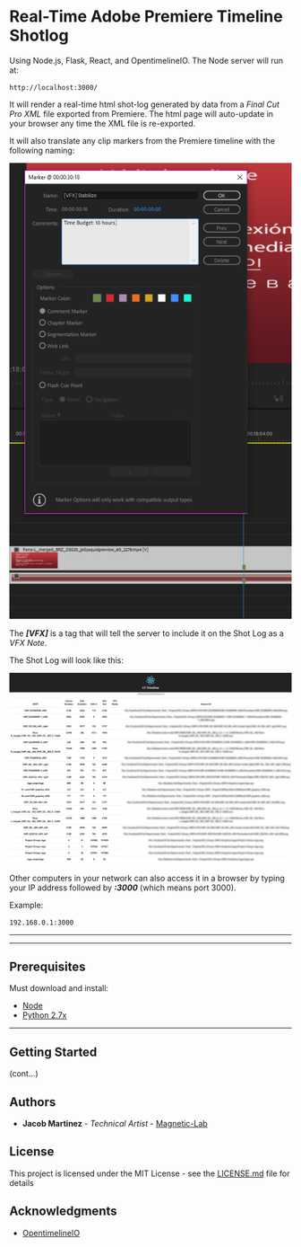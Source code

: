 # Real-Time Adobe Premiere Timeline Shotlog

Using Node.js, Flask, React, and OpentimelineIO. The Node server will run at:
```
http://localhost:3000/
```
It will render a real-time html shot-log generated by data from a *Final Cut Pro XML* file exported from Premiere. The html page will auto-update in your browser any time the XML file is re-exported.

It will also translate any clip markers from the Premiere timeline with the following naming:

![Alt text](./img/premiere_marker.png?raw=true "C1 Login popup dialogue.")

The ***[VFX]*** is a tag that will tell the server to include it on the Shot Log as a *VFX Note*.

The Shot Log will look like this:

![Alt text](./img/shotlog.png?raw=true "C1 Login popup dialogue.")

Other computers in your network can also access it in a browser by typing your IP address followed by ***:3000*** (which means port 3000).

Example:
```
192.168.0.1:3000
```

<hr>
<hr>

## Prerequisites

Must download and install:
* [Node](https://nodejs.org/en/download/)
* [Python 2.7x](https://www.python.org/downloads/)

<hr>

## Getting Started

(cont...)

## Authors

* **Jacob Martinez** - *Technical Artist* - [Magnetic-Lab](https://www.magnetic-lab.com/)

## License

This project is licensed under the MIT License - see the [LICENSE.md](LICENSE.md) file for details

## Acknowledgments

* [OpentimelineIO](https://github.com/PixarAnimationStudios/OpenTimelineIO)
